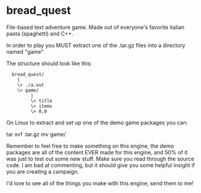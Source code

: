 # bread_quest
File-based text adventure game. Made out of everyone's favorite italian pasta (spaghetti) and C++.

In order to play you MUST extract one of the .tar.gz files into a directory named "game"

The structure should look like this:

```
  bread_quest/
    |
    \> ./a.out
    \> game/
         |
         \> title
         \> items
         \> 0,0
```
      
On Linux to extract and set up one of the demo game packages you can:

  tar xvf <name>.tar.gz
  mv <name> game/

Remember to feel free to make something on this engine, the demo packages are all of the content EVER made for this engine, and
50% of it was just to test out some new stuff. Make sure you read through the source code. I am bad at commenting, but it should
give you some helpful insight if you are creating a campaign.
  
I'd love to see all of the things you make with this engine, send them to me!
  
